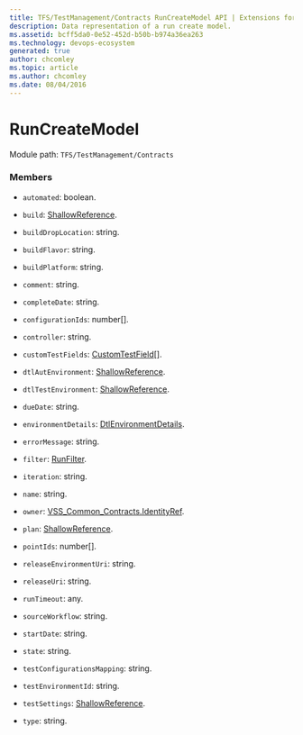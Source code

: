 ```yaml
---
title: TFS/TestManagement/Contracts RunCreateModel API | Extensions for Azure DevOps Services
description: Data representation of a run create model.
ms.assetid: bcff5da0-0e52-452d-b50b-b974a36ea263
ms.technology: devops-ecosystem
generated: true
author: chcomley
ms.topic: article
ms.author: chcomley
ms.date: 08/04/2016
---
```


# RunCreateModel

Module path: `TFS/TestManagement/Contracts`


### Members

* `automated`: boolean. 

* `build`: [ShallowReference](../../../TFS/TestManagement/Contracts/ShallowReference.md). 

* `buildDropLocation`: string. 

* `buildFlavor`: string. 

* `buildPlatform`: string. 

* `comment`: string. 

* `completeDate`: string. 

* `configurationIds`: number[]. 

* `controller`: string. 

* `customTestFields`: [CustomTestField](../../../TFS/TestManagement/Contracts/CustomTestField.md)[]. 

* `dtlAutEnvironment`: [ShallowReference](../../../TFS/TestManagement/Contracts/ShallowReference.md). 

* `dtlTestEnvironment`: [ShallowReference](../../../TFS/TestManagement/Contracts/ShallowReference.md). 

* `dueDate`: string. 

* `environmentDetails`: [DtlEnvironmentDetails](../../../TFS/TestManagement/Contracts/DtlEnvironmentDetails.md). 

* `errorMessage`: string. 

* `filter`: [RunFilter](../../../TFS/TestManagement/Contracts/RunFilter.md). 

* `iteration`: string. 

* `name`: string. 

* `owner`: [VSS_Common_Contracts.IdentityRef](../../../VSS/WebApi/Contracts/IdentityRef.md). 

* `plan`: [ShallowReference](../../../TFS/TestManagement/Contracts/ShallowReference.md). 

* `pointIds`: number[]. 

* `releaseEnvironmentUri`: string. 

* `releaseUri`: string. 

* `runTimeout`: any. 

* `sourceWorkflow`: string. 

* `startDate`: string. 

* `state`: string. 

* `testConfigurationsMapping`: string. 

* `testEnvironmentId`: string. 

* `testSettings`: [ShallowReference](../../../TFS/TestManagement/Contracts/ShallowReference.md). 

* `type`: string. 

